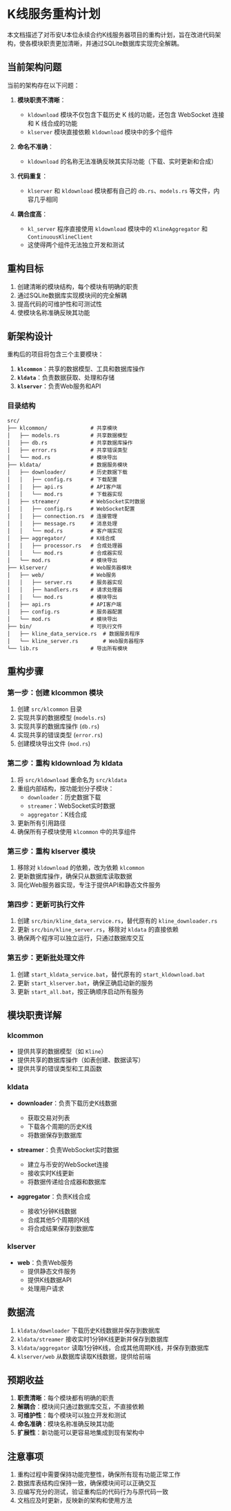 # K线服务重构计划

本文档描述了对币安U本位永续合约K线服务器项目的重构计划，旨在改进代码架构，使各模块职责更加清晰，并通过SQLite数据库实现完全解耦。

## 当前架构问题

当前的架构存在以下问题：

1. **模块职责不清晰**：
   - `kldownload` 模块不仅包含下载历史 K 线的功能，还包含 WebSocket 连接和 K 线合成的功能
   - `klserver` 模块直接依赖 `kldownload` 模块中的多个组件

2. **命名不准确**：
   - `kldownload` 的名称无法准确反映其实际功能（下载、实时更新和合成）

3. **代码重复**：
   - `klserver` 和 `kldownload` 模块都有自己的 `db.rs`、`models.rs` 等文件，内容几乎相同

4. **耦合度高**：
   - `kl_server` 程序直接使用 `kldownload` 模块中的 `KlineAggregator` 和 `ContinuousKlineClient`
   - 这使得两个组件无法独立开发和测试

## 重构目标

1. 创建清晰的模块结构，每个模块有明确的职责
2. 通过SQLite数据库实现模块间的完全解耦
3. 提高代码的可维护性和可测试性
4. 使模块名称准确反映其功能

## 新架构设计

重构后的项目将包含三个主要模块：

1. **`klcommon`**：共享的数据模型、工具和数据库操作
2. **`kldata`**：负责数据获取、处理和存储
3. **`klserver`**：负责Web服务和API

### 目录结构

```
src/
├── klcommon/              # 共享模块
│   ├── models.rs          # 共享数据模型
│   ├── db.rs              # 共享数据库操作
│   ├── error.rs           # 共享错误类型
│   └── mod.rs             # 模块导出
├── kldata/                # 数据服务模块
│   ├── downloader/        # 历史数据下载
│   │   ├── config.rs      # 下载配置
│   │   ├── api.rs         # API客户端
│   │   └── mod.rs         # 下载器实现
│   ├── streamer/          # WebSocket实时数据
│   │   ├── config.rs      # WebSocket配置
│   │   ├── connection.rs  # 连接管理
│   │   ├── message.rs     # 消息处理
│   │   └── mod.rs         # 客户端实现
│   ├── aggregator/        # K线合成
│   │   ├── processor.rs   # 合成处理器
│   │   └── mod.rs         # 合成器实现
│   └── mod.rs             # 模块导出
├── klserver/              # Web服务器模块
│   ├── web/               # Web服务
│   │   ├── server.rs      # 服务器实现
│   │   ├── handlers.rs    # 请求处理器
│   │   └── mod.rs         # 模块导出
│   ├── api.rs             # API客户端
│   ├── config.rs          # 服务器配置
│   └── mod.rs             # 模块导出
├── bin/                   # 可执行文件
│   ├── kline_data_service.rs  # 数据服务程序
│   └── kline_server.rs        # Web服务器程序
└── lib.rs                 # 导出所有模块
```

## 重构步骤

### 第一步：创建 klcommon 模块

1. 创建 `src/klcommon` 目录
2. 实现共享的数据模型 (`models.rs`)
3. 实现共享的数据库操作 (`db.rs`)
4. 实现共享的错误类型 (`error.rs`)
5. 创建模块导出文件 (`mod.rs`)

### 第二步：重构 kldownload 为 kldata

1. 将 `src/kldownload` 重命名为 `src/kldata`
2. 重组内部结构，按功能划分子模块：
   - `downloader`：历史数据下载
   - `streamer`：WebSocket实时数据
   - `aggregator`：K线合成
3. 更新所有引用路径
4. 确保所有子模块使用 `klcommon` 中的共享组件

### 第三步：重构 klserver 模块

1. 移除对 `kldownload` 的依赖，改为依赖 `klcommon`
2. 更新数据库操作，确保只从数据库读取数据
3. 简化Web服务器实现，专注于提供API和静态文件服务

### 第四步：更新可执行文件

1. 创建 `src/bin/kline_data_service.rs`，替代原有的 `kline_downloader.rs`
2. 更新 `src/bin/kline_server.rs`，移除对 `kldata` 的直接依赖
3. 确保两个程序可以独立运行，只通过数据库交互

### 第五步：更新批处理文件

1. 创建 `start_kldata_service.bat`，替代原有的 `start_kldownload.bat`
2. 更新 `start_klserver.bat`，确保正确启动新的服务
3. 更新 `start_all.bat`，按正确顺序启动所有服务

## 模块职责详解

### klcommon

- 提供共享的数据模型（如 `Kline`）
- 提供共享的数据库操作（如表创建、数据读写）
- 提供共享的错误类型和工具函数

### kldata

- **downloader**：负责下载历史K线数据
  - 获取交易对列表
  - 下载各个周期的历史K线
  - 将数据保存到数据库

- **streamer**：负责WebSocket实时数据
  - 建立与币安的WebSocket连接
  - 接收实时K线更新
  - 将数据传递给合成器和数据库

- **aggregator**：负责K线合成
  - 接收1分钟K线数据
  - 合成其他5个周期的K线
  - 将合成结果保存到数据库

### klserver

- **web**：负责Web服务
  - 提供静态文件服务
  - 提供K线数据API
  - 处理用户请求

## 数据流

1. `kldata/downloader` 下载历史K线数据并保存到数据库
2. `kldata/streamer` 接收实时1分钟K线更新并保存到数据库
3. `kldata/aggregator` 读取1分钟K线，合成其他周期K线，并保存到数据库
4. `klserver/web` 从数据库读取K线数据，提供给前端

## 预期收益

1. **职责清晰**：每个模块都有明确的职责
2. **解耦合**：模块间只通过数据库交互，不直接依赖
3. **可维护性**：每个模块可以独立开发和测试
4. **命名准确**：模块名称准确反映其功能
5. **扩展性**：新功能可以更容易地集成到现有架构中

## 注意事项

1. 重构过程中需要保持功能完整性，确保所有现有功能正常工作
2. 数据库表结构应保持一致，确保模块间可以正确交互
3. 应编写充分的测试，验证重构后的代码行为与原代码一致
4. 文档应及时更新，反映新的架构和使用方法
